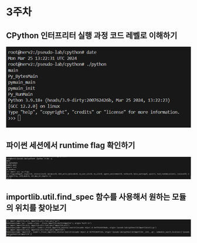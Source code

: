 # 3주차

## CPython 인터프리터 실행 과정 코드 레벨로 이해하기
<p align="center"><img src="image/3_week_interpreter.png" /></p>

## 파이썬 세션에서 runtime flag 확인하기
<p align="center"><img src="image/3_week_runtime_flag.png" /></p>

## importlib.util.find_spec 함수를 사용해서 원하는 모듈의 위치를 찾아보기
<p align="center"><img src="image/3_week_find_spec.png" /></p>